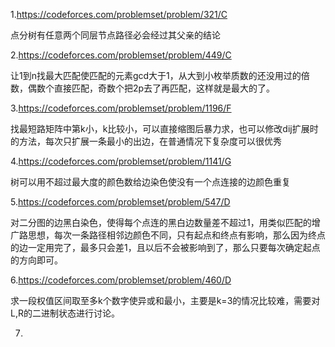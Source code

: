 1.https://codeforces.com/problemset/problem/321/C

点分树有任意两个同层节点路径必会经过其父亲的结论

2.https://codeforces.com/problemset/problem/449/C

让1到n找最大匹配使匹配的元素gcd大于1，从大到小枚举质数的还没用过的倍数，偶数个直接匹配，奇数个把2p去了再匹配，这样就是最大的了。

3.https://codeforces.com/problemset/problem/1196/F

找最短路矩阵中第k小，k比较小，可以直接缩图后暴力求，也可以修改dij扩展时的方法，每次只扩展一条最小的出边，在普通情况下复杂度可以很优秀

4.https://codeforces.com/problemset/problem/1141/G

树可以用不超过最大度的颜色数给边染色使没有一个点连接的边颜色重复

5.https://codeforces.com/problemset/problem/547/D

对二分图的边黑白染色，使得每个点连的黑白边数量差不超过1，用类似匹配的增广路思想，每次一条路径相邻边颜色不同，只有起点和终点有影响，那么因为终点的边一定用完了，最多只会差1，且以后不会被影响到了，那么只要每次确定起点的方向即可。

6.https://codeforces.com/problemset/problem/460/D

求一段权值区间取至多k个数字使异或和最小，主要是k=3的情况比较难，需要对L,R的二进制状态进行讨论。

7.